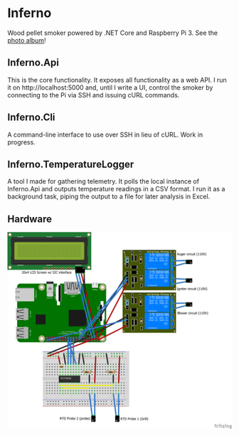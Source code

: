 # Inferno
Wood pellet smoker powered by .NET Core and Raspberry Pi 3.  See the [photo album](https://1drv.ms/u/s!Ag9fVAifJI6dsrwlhf-iGDwD4qkaxw?e=BbMc6f)!

## Inferno.Api

This is the core functionality. It exposes all functionality as a web API. I run it on http://localhost:5000 and, until I write a UI, control the smoker by connecting to the Pi via SSH and issuing cURL commands.

## Inferno.Cli

A command-line interface to use over SSH in lieu of cURL. Work in progress.

## Inferno.TemperatureLogger

A tool I made for gathering telemetry. It polls the local instance of Inferno.Api and outputs temperature readings in a CSV format. I run it as a background task, piping the output to a file for later analysis in Excel.

## Hardware
![Raspberry Pi and components](Hardware/Images/Inferno_bb.png)
